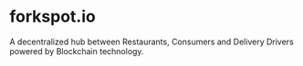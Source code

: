 # forkspot.io
A decentralized hub between Restaurants, Consumers and Delivery Drivers powered by Blockchain technology.
